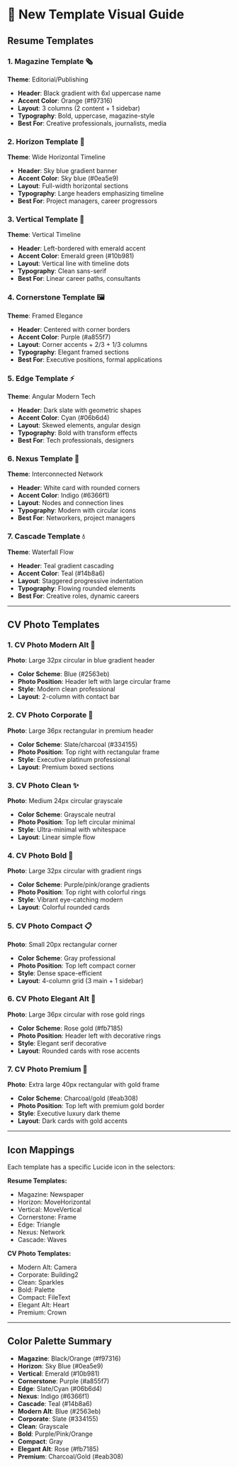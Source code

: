 # 🎨 New Template Visual Guide

## Resume Templates

### 1. Magazine Template 🗞️
**Theme**: Editorial/Publishing
- **Header**: Black gradient with 6xl uppercase name
- **Accent Color**: Orange (#f97316)
- **Layout**: 3 columns (2 content + 1 sidebar)
- **Typography**: Bold, uppercase, magazine-style
- **Best For**: Creative professionals, journalists, media

### 2. Horizon Template 🌅
**Theme**: Wide Horizontal Timeline
- **Header**: Sky blue gradient banner
- **Accent Color**: Sky blue (#0ea5e9)
- **Layout**: Full-width horizontal sections
- **Typography**: Large headers emphasizing timeline
- **Best For**: Project managers, career progressors

### 3. Vertical Template 📏
**Theme**: Vertical Timeline
- **Header**: Left-bordered with emerald accent
- **Accent Color**: Emerald green (#10b981)
- **Layout**: Vertical line with timeline dots
- **Typography**: Clean sans-serif
- **Best For**: Linear career paths, consultants

### 4. Cornerstone Template 🖼️
**Theme**: Framed Elegance
- **Header**: Centered with corner borders
- **Accent Color**: Purple (#a855f7)
- **Layout**: Corner accents + 2/3 + 1/3 columns
- **Typography**: Elegant framed sections
- **Best For**: Executive positions, formal applications

### 5. Edge Template ⚡
**Theme**: Angular Modern Tech
- **Header**: Dark slate with geometric shapes
- **Accent Color**: Cyan (#06b6d4)
- **Layout**: Skewed elements, angular design
- **Typography**: Bold with transform effects
- **Best For**: Tech professionals, designers

### 6. Nexus Template 🔗
**Theme**: Interconnected Network
- **Header**: White card with rounded corners
- **Accent Color**: Indigo (#6366f1)
- **Layout**: Nodes and connection lines
- **Typography**: Modern with circular icons
- **Best For**: Networkers, project managers

### 7. Cascade Template 💧
**Theme**: Waterfall Flow
- **Header**: Teal gradient cascading
- **Accent Color**: Teal (#14b8a6)
- **Layout**: Staggered progressive indentation
- **Typography**: Flowing rounded elements
- **Best For**: Creative roles, dynamic careers

---

## CV Photo Templates

### 1. CV Photo Modern Alt 📸
**Photo**: Large 32px circular in blue gradient header
- **Color Scheme**: Blue (#2563eb)
- **Photo Position**: Header left with large circular frame
- **Style**: Modern clean professional
- **Layout**: 2-column with contact bar

### 2. CV Photo Corporate 💼
**Photo**: Large 36px rectangular in premium header
- **Color Scheme**: Slate/charcoal (#334155)
- **Photo Position**: Top right with rectangular frame
- **Style**: Executive platinum professional
- **Layout**: Premium boxed sections

### 3. CV Photo Clean ✨
**Photo**: Medium 24px circular grayscale
- **Color Scheme**: Grayscale neutral
- **Photo Position**: Top left circular minimal
- **Style**: Ultra-minimal with whitespace
- **Layout**: Linear simple flow

### 4. CV Photo Bold 🎨
**Photo**: Large 32px circular with gradient rings
- **Color Scheme**: Purple/pink/orange gradients
- **Photo Position**: Top right with colorful rings
- **Style**: Vibrant eye-catching modern
- **Layout**: Colorful rounded cards

### 5. CV Photo Compact 📋
**Photo**: Small 20px rectangular corner
- **Color Scheme**: Gray professional
- **Photo Position**: Top left compact corner
- **Style**: Dense space-efficient
- **Layout**: 4-column grid (3 main + 1 sidebar)

### 6. CV Photo Elegant Alt 🌹
**Photo**: Large 36px circular with rose gold rings
- **Color Scheme**: Rose gold (#fb7185)
- **Photo Position**: Header left with decorative rings
- **Style**: Elegant serif decorative
- **Layout**: Rounded cards with rose accents

### 7. CV Photo Premium 👑
**Photo**: Extra large 40px rectangular with gold frame
- **Color Scheme**: Charcoal/gold (#eab308)
- **Photo Position**: Top left with premium gold border
- **Style**: Executive luxury dark theme
- **Layout**: Dark cards with gold accents

---

## Icon Mappings

Each template has a specific Lucide icon in the selectors:

**Resume Templates:**
- Magazine: Newspaper
- Horizon: MoveHorizontal  
- Vertical: MoveVertical
- Cornerstone: Frame
- Edge: Triangle
- Nexus: Network
- Cascade: Waves

**CV Photo Templates:**
- Modern Alt: Camera
- Corporate: Building2
- Clean: Sparkles
- Bold: Palette
- Compact: FileText
- Elegant Alt: Heart
- Premium: Crown

---

## Color Palette Summary

- **Magazine**: Black/Orange (#f97316)
- **Horizon**: Sky Blue (#0ea5e9)
- **Vertical**: Emerald (#10b981)
- **Cornerstone**: Purple (#a855f7)
- **Edge**: Slate/Cyan (#06b6d4)
- **Nexus**: Indigo (#6366f1)
- **Cascade**: Teal (#14b8a6)
- **Modern Alt**: Blue (#2563eb)
- **Corporate**: Slate (#334155)
- **Clean**: Grayscale
- **Bold**: Purple/Pink/Orange
- **Compact**: Gray
- **Elegant Alt**: Rose (#fb7185)
- **Premium**: Charcoal/Gold (#eab308)

